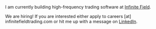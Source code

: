 I am currently building high-frequency trading software at [Infinite Field](https://infinitefieldtrading.com).

We are hiring! If you are interested either apply to careers [at] infinitefieldtrading.com or hit me up with a message on [LinkedIn](https://www.linkedin.com/in/dgrr/).
